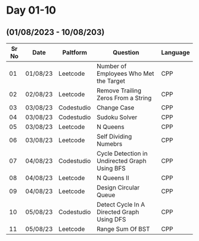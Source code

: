 # Day 01-10
## (01/08/2023 - 10/08/203)

Sr No   |   Date     |  Paltform |              Question          | Language
--------|------------|-----------|---------------------------------|-----------
  01  |  01/08/23  | Leetcode  | Number of Employees Who Met the Target | CPP
  02  | 02/08/23 | Leetcode | Remove Trailing Zeros From a String | CPP
  03 | 03/08/23 | Codestudio | Change Case | CPP
  04 | 03/08/23 | Codestudio | Sudoku Solver | CPP
  05 | 03/08/23 | Leetcode | N Queens | CPP
  06 | 03/08/23 | Leetcode | Self Dividing Numebrs | CPP
  07 | 04/08/23 | Codestudio | Cycle Detection in Undirected Graph Using BFS | CPP
  08 | 04/08/23 | Leetcode | N Queens II | CPP
  09 | 04/08/23 | Leetcode | Design Circular Queue | CPP
  10 | 05/08/23 | Codestudio | Detect Cycle In A Directed Graph Using DFS | CPP
  11 | 05/08/23 | Leetcode | Range Sum Of BST | CPP
